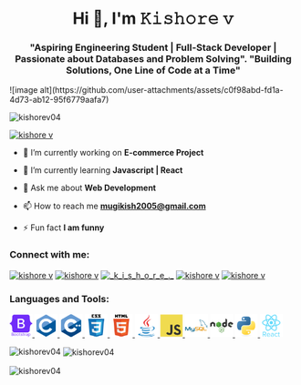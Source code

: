 <h1 align="center">Hi 👋, I'm  𝙺𝚒𝚜𝚑𝚘𝚛𝚎 𝚟</h1>
<h3 align="center">"Aspiring Engineering Student | Full-Stack Developer | Passionate about Databases and Problem Solving". "Building Solutions, One Line of Code at a Time"</h3>
![image alt](https://github.com/user-attachments/assets/c0f98abd-fd1a-4d73-ab12-95f6779aafa7)


<p align="left"> <img src="https://komarev.com/ghpvc/?username=kishorev04&label=Profile%20views&color=0e75b6&style=flat" alt="kishorev04" /> </p>

<p align="left"> <a href="https://twitter.com/kishore v" target="blank"><img src="https://img.shields.io/twitter/follow/kishore v?logo=twitter&style=for-the-badge" alt="kishore v" /></a> </p>

- 🔭 I’m currently working on **E-commerce Project**
  
- 🌱 I’m currently learning **Javascript | React**

- 💬 Ask me about **Web Development**

- 📫 How to reach me **mugikish2005@gmail.com**

- ⚡ Fun fact **I am funny**

<h3 align="left">Connect with me:</h3>
<p align="left">
<a href="https://twitter.com/kishore v" target="blank"><img align="center" src="https://raw.githubusercontent.com/rahuldkjain/github-profile-readme-generator/master/src/images/icons/Social/twitter.svg" alt="kishore v" height="30" width="40" /></a>
<a href="https://linkedin.com/in/kishore v" target="blank"><img align="center" src="https://raw.githubusercontent.com/rahuldkjain/github-profile-readme-generator/master/src/images/icons/Social/linked-in-alt.svg" alt="kishore v" height="30" width="40" /></a>
<a href="https://instagram.com/_k_i_s_h_o_r_e_._" target="blank"><img align="center" src="https://raw.githubusercontent.com/rahuldkjain/github-profile-readme-generator/master/src/images/icons/Social/instagram.svg" alt="_k_i_s_h_o_r_e_._" height="30" width="40" /></a>
<a href="https://www.hackerrank.com/kishore v" target="blank"><img align="center" src="https://raw.githubusercontent.com/rahuldkjain/github-profile-readme-generator/master/src/images/icons/Social/hackerrank.svg" alt="kishore v" height="30" width="40" /></a>
<a href="https://www.leetcode.com/kishore v" target="blank"><img align="center" src="https://raw.githubusercontent.com/rahuldkjain/github-profile-readme-generator/master/src/images/icons/Social/leet-code.svg" alt="kishore v" height="30" width="40" /></a>
</p>

<h3 align="left">Languages and Tools:</h3>
<p align="left"> <a href="https://getbootstrap.com" target="_blank" rel="noreferrer"> <img src="https://raw.githubusercontent.com/devicons/devicon/master/icons/bootstrap/bootstrap-plain-wordmark.svg" alt="bootstrap" width="40" height="40"/> </a> <a href="https://www.cprogramming.com/" target="_blank" rel="noreferrer"> <img src="https://raw.githubusercontent.com/devicons/devicon/master/icons/c/c-original.svg" alt="c" width="40" height="40"/> </a> <a href="https://www.w3schools.com/cpp/" target="_blank" rel="noreferrer"> <img src="https://raw.githubusercontent.com/devicons/devicon/master/icons/cplusplus/cplusplus-original.svg" alt="cplusplus" width="40" height="40"/> </a> <a href="https://www.w3schools.com/css/" target="_blank" rel="noreferrer"> <img src="https://raw.githubusercontent.com/devicons/devicon/master/icons/css3/css3-original-wordmark.svg" alt="css3" width="40" height="40"/> </a> <a href="https://www.w3.org/html/" target="_blank" rel="noreferrer"> <img src="https://raw.githubusercontent.com/devicons/devicon/master/icons/html5/html5-original-wordmark.svg" alt="html5" width="40" height="40"/> </a> <a href="https://www.java.com" target="_blank" rel="noreferrer"> <img src="https://raw.githubusercontent.com/devicons/devicon/master/icons/java/java-original.svg" alt="java" width="40" height="40"/> </a> <a href="https://developer.mozilla.org/en-US/docs/Web/JavaScript" target="_blank" rel="noreferrer"> <img src="https://raw.githubusercontent.com/devicons/devicon/master/icons/javascript/javascript-original.svg" alt="javascript" width="40" height="40"/> </a> <a href="https://www.mysql.com/" target="_blank" rel="noreferrer"> <img src="https://raw.githubusercontent.com/devicons/devicon/master/icons/mysql/mysql-original-wordmark.svg" alt="mysql" width="40" height="40"/> </a> <a href="https://nodejs.org" target="_blank" rel="noreferrer"> <img src="https://raw.githubusercontent.com/devicons/devicon/master/icons/nodejs/nodejs-original-wordmark.svg" alt="nodejs" width="40" height="40"/> </a> <a href="https://www.python.org" target="_blank" rel="noreferrer"> <img src="https://raw.githubusercontent.com/devicons/devicon/master/icons/python/python-original.svg" alt="python" width="40" height="40"/> </a> <a href="https://reactjs.org/" target="_blank" rel="noreferrer"> <img src="https://raw.githubusercontent.com/devicons/devicon/master/icons/react/react-original-wordmark.svg" alt="react" width="40" height="40"/> </a> </p>

<p><img align="left" src="https://github-readme-stats.vercel.app/api/top-langs?username=kishorev04&show_icons=true&locale=en&layout=compact" alt="kishorev04" /></p>

<p>&nbsp;<img align="center" src="https://github-readme-stats.vercel.app/api?username=kishorev04&show_icons=true&locale=en" alt="kishorev04" /></p>

<p><img align="center" src="https://github-readme-streak-stats.herokuapp.com/?user=kishorev04&" alt="kishorev04" /></p>

